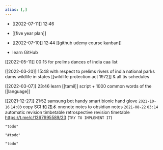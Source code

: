 ```yaml
---
alias: [,]
---
```


- [[2022-07-11]] 12:46
- [[five year plan]]

- [[2022-07-10]] 12:44 [[github udemy course kanban]]
- learn GitHub

[[2022-05-11]] 00:15
for prelims
dances of india
caa list

[[2022-03-20]] 15:48
with respect to prelims
rivers of india
national parks
dams
wildlife in states
[[wildlife protection act 1972]] & all tis schedules

[[2022-03-07]] 23:46
learn [[tamil]] script + 1000 common words of the [[language]]

[[2021-12-27]] 21:52
samsung bot handy
smart bionic hand glove
`2021-10-16`  `14:03`
copy SCI 和 技术 onenote notes to obsidian notes
`2021-08-22`  `03:14`
automatic revision timbetable
retrospective revision timetable https://t.me/c/1367995589/23   (`TRY TO IMPLEMENT IT`)
```query
"todo"
```

```query
"#todo"
```

```query 2021-10-16 14:03
"todo"
```